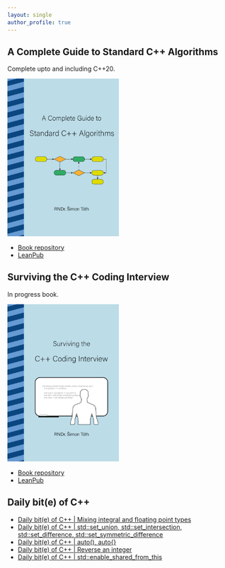 ```yaml
---
layout: single
author_profile: true
---
```


## A Complete Guide to Standard C++ Algorithms

Complete upto and including C++20.

[<img src="assets/images/book_algorithms_cover.png" width="50%">](https://leanpub.com/cpp-algorithms-guide)

- [Book repository](https://github.com/HappyCerberus/book-cpp-algorithms)
- [LeanPub](https://leanpub.com/cpp-algorithms-guide)

## Surviving the C++ Coding Interview

In progress book.

[<img src="assets/images/book_coding_interview_cover.png" width="50%">](https://leanpub.com/cpp-coding-interview)

- [Book repository](https://leanpub.com/cpp-coding-interview)
- [LeanPub](https://leanpub.com/cpp-coding-interview)

## Daily bit(e) of C++

<ul>
<!-- SUBSTACK:START --><li><a href="https://simontoth.substack.com/p/daily-bite-of-c-mixing-integral-and">Daily bit&lpar;e&rpar; of C++ | Mixing integral and floating point types</a></li><li><a href="https://simontoth.substack.com/p/daily-bite-of-c-stdset_union-stdset_intersection">Daily bit&lpar;e&rpar; of C++ | std::set_union, std::set_intersection, std::set_difference, std::set_symmetric_difference</a></li><li><a href="https://simontoth.substack.com/p/daily-bite-of-c-auto-auto">Daily bit&lpar;e&rpar; of C++ | auto&lpar;&rpar;, auto{}</a></li><li><a href="https://simontoth.substack.com/p/daily-bite-of-c-reverse-an-integer">Daily bit&lpar;e&rpar; of C++ | Reverse an integer</a></li><li><a href="https://simontoth.substack.com/p/daily-bite-of-c-stdenable_shared_from_this">Daily bit&lpar;e&rpar; of C++ | std::enable_shared_from_this</a></li><!-- SUBSTACK:END -->
</ul>